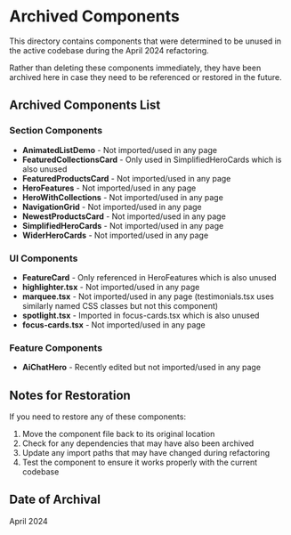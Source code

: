 # Archived Components

This directory contains components that were determined to be unused in the active codebase during the April 2024 refactoring. 

Rather than deleting these components immediately, they have been archived here in case they need to be referenced or restored in the future.

## Archived Components List

### Section Components
- **AnimatedListDemo** - Not imported/used in any page
- **FeaturedCollectionsCard** - Only used in SimplifiedHeroCards which is also unused
- **FeaturedProductsCard** - Not imported/used in any page
- **HeroFeatures** - Not imported/used in any page
- **HeroWithCollections** - Not imported/used in any page
- **NavigationGrid** - Not imported/used in any page
- **NewestProductsCard** - Not imported/used in any page
- **SimplifiedHeroCards** - Not imported/used in any page
- **WiderHeroCards** - Not imported/used in any page

### UI Components
- **FeatureCard** - Only referenced in HeroFeatures which is also unused
- **highlighter.tsx** - Not imported/used in any page
- **marquee.tsx** - Not imported/used in any page (testimonials.tsx uses similarly named CSS classes but not this component)
- **spotlight.tsx** - Imported in focus-cards.tsx which is also unused
- **focus-cards.tsx** - Not imported/used in any page

### Feature Components
- **AiChatHero** - Recently edited but not imported/used in any page

## Notes for Restoration

If you need to restore any of these components:
1. Move the component file back to its original location
2. Check for any dependencies that may have also been archived
3. Update any import paths that may have changed during refactoring
4. Test the component to ensure it works properly with the current codebase

## Date of Archival
April 2024 